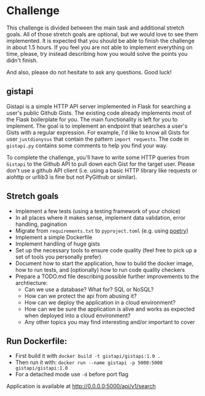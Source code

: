 # Challenge

This challenge is divided between the main task and additional stretch goals. All of those stretch goals are optional, but we would love to see them implemented. It is expected that you should be able to finish the challenge in about 1.5 hours. If you feel you are not able to implement everything on time, please, try instead describing how you would solve the points you didn't finish.

And also, please do not hesitate to ask any questions. Good luck!

## gistapi

Gistapi is a simple HTTP API server implemented in Flask for searching a user's public Github Gists.
The existing code already implements most of the Flask boilerplate for you.
The main functionality is left for you to implement.
The goal is to implement an endpoint that searches a user's Gists with a regular expression.
For example, I'd like to know all Gists for user `justdionysus` that contain the pattern `import requests`.
The code in `gistapi.py` contains some comments to help you find your way.

To complete the challenge, you'll have to write some HTTP queries from `Gistapi` to the Github API to pull down each Gist for the target user.
Please don't use a github API client (i.e. using a basic HTTP library like requests or aiohttp or urllib3 is fine but not PyGithub or similar).


## Stretch goals

* Implement a few tests (using a testing framework of your choice)
* In all places where it makes sense, implement data validation, error handling, pagination
* Migrate from `requirements.txt` to `pyproject.toml` (e.g. using [poetry](https://python-poetry.org/))
* Implement a simple Dockerfile
* Implement handling of huge gists
* Set up the necessary tools to ensure code quality (feel free to pick up a set of tools you personally prefer)
* Document how to start the application, how to build the docker image, how to run tests, and (optionally) how to run code quality checkers
* Prepare a TODO.md file describing possible further improvements to the archtiecture:
    - Can we use a database? What for? SQL or NoSQL?
    - How can we protect the api from abusing it?
    - How can we deploy the application in a cloud environment?
    - How can we be sure the application is alive and works as expected when deployed into a cloud environment?
    - Any other topics you may find interesting and/or important to cover

## Run Dockerfile:
* First build it with
```docker build -t gistapi/gistapi:1.0 . ```
* Then run it with:
```docker run --name gistapi -p 5000:5000 gistapi/gistapi:1.0``` 
* For a detached mode use ```-d``` before port flag

Application is available at http://0.0.0.0:5000/api/v1/search 
